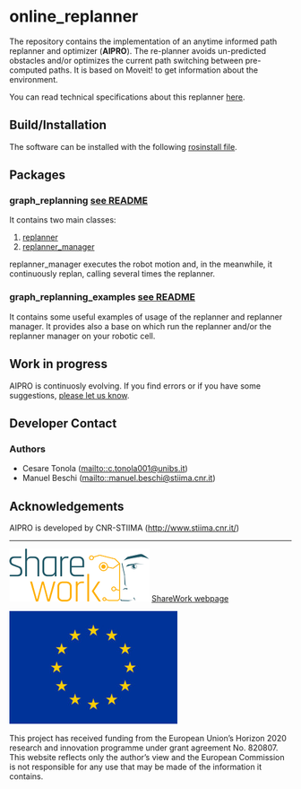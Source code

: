 # online_replanner

The repository contains the implementation of an anytime informed path replanner and optimizer (**AIPRO**). The re-planner avoids un-predicted obstacles and/or optimizes the current path switching between pre-computed paths. It is based on Moveit! to get information about the environment.

You can read technical specifications about this replanner [here](https://arxiv.org/abs/2103.13245).

## Build/Installation
The software can be installed with the following [rosinstall file](online_replanner.rosinstall).

## Packages
### **graph_replanning [see README](https://github.com/JRL-CARI-CNR-UNIBS/online_replanner/blob/devel/graph_replanning/README.md)**
It contains two main classes:
 1. [replanner](https://github.com/JRL-CARI-CNR-UNIBS/online_replanner/blob/devel/graph_replanning/include/graph_replanning/replanner.h)
 2. [replanner_manager](https://github.com/JRL-CARI-CNR-UNIBS/online_replanner/blob/devel/graph_replanning/include/graph_replanning/replanner_manager.h)

 replanner_manager executes the robot motion and, in the meanwhile, it continuously replan, calling several times the replanner.

### **graph_replanning_examples [see README](https://github.com/JRL-CARI-CNR-UNIBS/online_replanner/blob/devel/graph_replanning_examples/README.md)**
It contains some useful examples of usage of the replanner and replanner manager. It provides also a base on which run the replanner and/or the replanner manager on your robotic cell.

## Work in progress
AIPRO is continuosly evolving. If you find errors or if you have some suggestions, [please let us know](https://github.com/JRL-CARI-CNR-UNIBS/online_replanner/issues).

## Developer Contact
### **Authors**
- Cesare Tonola (<mailto::c.tonola001@unibs.it>)
- Manuel Beschi (<mailto::manuel.beschi@stiima.cnr.it>)

## Acknowledgements
AIPRO is developed by CNR-STIIMA (http://www.stiima.cnr.it/)

***

![EC-H2020](Documentation/Sharework.png) [ShareWork webpage](https://sharework-project.eu/)

![EC-H2020](Documentation/flag_yellow.jpg)

This project has received funding from the European Union’s Horizon 2020 research and innovation programme under grant agreement No. 820807.
This website reflects only the author’s view and the European Commission is not responsible for any use that may be made of the information it contains.
